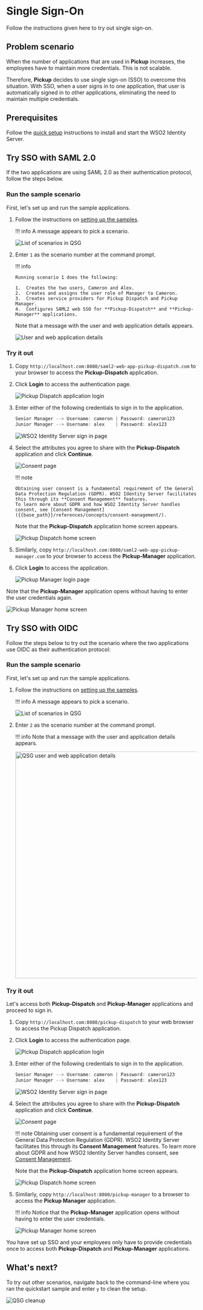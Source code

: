 # Single Sign-On

Follow the instructions given here to try out single sign-on.

## Problem scenario

When the number of applications that are used in **Pickup** increases, the
employees have to maintain more credentials. This is not scalable.

Therefore, **Pickup** decides to use single sign-on (SSO) to overcome this situation.
With SSO, when a user signs in to one application, that
user is automatically signed in to other applications, eliminating
the need to maintain multiple credentials.

<!-- ![QSG SSO scenario]({{base_path}}/assets/img/get-started/qsg-sso-scenario.png)
 -->
<!-- ![QSG SSO scenario2]({{base_path}}/assets/img/get-started/qsg-sso-scenario2.png) -->

## Prerequisites

Follow the [quick setup]({{base_Path}}/sample-use-cases/set-up/) instructions to install and start the WSO2 Identity Server.

## Try SSO with SAML 2.0

If the two applications are using SAML 2.0 as their authentication
protocol, follow the steps below.

### Run the sample scenario

First, let's set up and run the sample applications.

1.  Follow the instructions on [setting up the samples]({{base_path}}/sample-use-cases/sample-scenario/#set-up-the-sample-apps).

    !!! info
        A message appears to pick a scenario.
    
    ![List of scenarios in QSG]({{base_path}}/assets/img/get-started/qsg-configure-sso.png) 


2.  Enter `1` as the scenario number at the command prompt.

    !!! info
    
        Running scenario 1 does the following:

        1.  Creates the two users, Cameron and Alex.
        2.  Creates and assigns the user role of Manager to Cameron.
        3.  Creates service providers for Pickup Dispatch and Pickup Manager.
        4.  Configures SAML2 web SSO for **Pickup-Dispatch** and **Pickup-Manager** applications.
        
    Note that a message with the user and web application details appears.
          
    ![User and web application details]({{base_path}}/assets/img/get-started/qsg-sso-configure-saml-2.png)
    
### Try it out

1.  Copy `http://localhost.com:8080/saml2-web-app-pickup-dispatch.com` to your browser to access the **Pickup-Dispatch** application.

2.  Click **Login** to access the authentication page.
  
    ![Pickup Dispatch application login]({{base_path}}/assets/img/get-started/qsg-sso-dispatch-login.png)
    
3.  Enter either of the following credentials to sign in to the
    application.

    ``` java
    Senior Manager --> Username: cameron | Password: cameron123
    Junior Manager --> Username: alex    | Password: alex123
    ```

    ![WSO2 Identity Server sign in page]({{base_path}}/assets/img/get-started/qsg-sso-login-credentials.png)

4.  Select the attributes you agree to share with the **Pickup-Dispatch** application and click
    **Continue**.

    ![Consent page]({{base_path}}/assets/img/get-started/qsg-sso-consent.png)

    !!! note
    
        Obtaining user consent is a fundamental requirement of the General Data Protection Regulation (GDPR). WSO2 Identity Server facilitates this through its **Consent Management** features. 
        To learn more about GDPR and how WSO2 Identity Server handles consent, see [Consent Management]({{base_path}}/references/concepts/consent-management/).

    Note that the **Pickup-Dispatch** application home screen appears.

    ![Pickup Dispatch home screen]({{base_path}}/assets/img/get-started/qsg-sso-dispatch-home.png)

5.  Similarly, copy `http://localhost.com:8080/saml2-web-app-pickup-manager.com` to your browser to access the **Pickup-Manager** application.

6.  Click **Login** to access the application.
  
    ![Pickup Manager login page]({{base_path}}/assets/img/get-started/qsg-sso-manager-login.png)

Note that the **Pickup-Manager** application opens without having to enter the user credentials again.
    
![Pickup Manager home screen]({{base_path}}/assets/img/get-started/qsg-sso-manager-home.png)

## Try SSO with OIDC

Follow the steps below to try out the scenario where the two applications use OIDC as their authentication
protocol:

### Run the sample scenario

First, let's set up and run the sample applications.

1.  Follow the instructions on [setting up the samples]({{base_path}}/sample-use-cases/sample-scenario/#set-up-the-sample-apps).

    !!! info
        A message appears to pick a scenario.
    
    ![List of scenarios in QSG]({{base_path}}/assets/img/get-started/qsg-configure-sso.png) 

2.  Enter `2` as the scenario number at the command prompt.
     
    !!! info
        Note that a message with the user and application details appears.

    <img src="{{base_path}}/assets/img/get-started/qsg-configure-sso-2.png" width="600" alt="QSG user and web application details"/>

### Try it out

Let's access both **Pickup-Dispatch** and **Pickup-Manager** applications and proceed to sign in.

1.  Copy `http://localhost.com:8080/pickup-dispatch` to your web browser to access the Pickup Dispatch application.

2.  Click **Login** to access the authentication page.
  
    ![Pickup Dispatch application login]({{base_path}}/assets/img/get-started/qsg-sso-dispatch-login.png)
    
3.  Enter either of the following credentials to sign in to the
    application.

    ``` java
    Senior Manager --> Username: cameron | Password: cameron123
    Junior Manager --> Username: alex    | Password: alex123
    ```

    ![WSO2 Identity Server sign in page]({{base_path}}/assets/img/get-started/qsg-sso-login-credentials.png)

4.  Select the attributes you agree to share with the **Pickup-Dispatch** application and click **Continue**.

    ![Consent page]({{base_path}}/assets/img/get-started/qsg-sso-consent.png)

    !!! note
        Obtaining user consent is a fundamental requirement of the General Data Protection Regulation (GDPR). WSO2 Identity Server facilitates this through its **Consent Management** features. 
        To learn more about GDPR and how WSO2 Identity Server handles consent, see [Consent Management]({{base_path}}/references/concepts/consent-management/).
    

    Note that the **Pickup-Dispatch** application home screen appears.

    ![Pickup Dispatch home screen]({{base_path}}/assets/img/get-started/qsg-sso-dispatch-home.png)

5.  Similarly, copy `http://localhost:8080/pickup-manager`
    to a browser to access the **Pickup Manager** application. 
    
    !!! info
        Notice that the **Pickup-Manager** application opens without having to enter the user credentials.  
      
    ![Pickup Manager home screen]({{base_path}}/assets/img/get-started/qsg-sso-manager-home.png)
     
You have set up SSO and your employees only have to provide credentials once to access both **Pickup-Dispatch** and **Pickup-Manager** applications.

## What's next?

To try out other scenarios, navigate back to the command-line where you ran the quickstart sample and enter `y` to clean the setup.
    
![QSG cleanup]({{base_path}}/assets/img/get-started/qsg-sso-cleanup.png)
    
